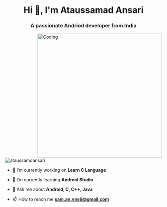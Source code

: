 <h1 align="center">Hi 👋, I'm Ataussamad Ansari</h1>
<h3 align="center">A passionate Andriod developer from India</h3>
<img align="right" alt="Coding" width="400" src="https://cdn.dribbble.com/users/1162077/screenshots/3848914/programmer.gif">

<p align="left"> <img src="https://komarev.com/ghpvc/?username=ataussamdansari&label=Profile%20views&color=0e75b6&style=flat" alt="ataussamdansari" /> </p>

- 🔭 I’m currently working on **Learn C Language**

- 🌱 I’m currently learning **Android Studio**

- 💬 Ask me about **Android, C, C++, Java**

- 📫 How to reach me **sam.an.vns6@gmail.com**

